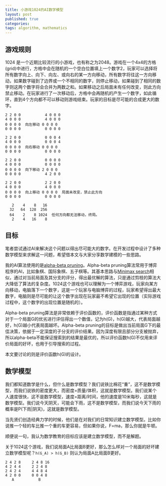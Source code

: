 ```yaml
---
title: 小游戏1024的AI数学模型
layout: post
published: true
categories: 
tags: algorithm, mathematics
---
```


## 游戏规则

1024 是一个近期比较流行的小游戏，也有称之为2048。游戏在一个4x4的方格(grid)中进行，方格中会在随机的一个空白位置填上一个数字2，玩家可以选择将所有数字向上、向下、向左、或向右的某一方向移动，所有数字将往这一方向移动，如果数字碰到了边界或一个不相同的数字，则停止移动，如果碰到了相同的数字则这两个数字将会合并为两数之和。如果移动之后局面未有任何改变，则此方向禁止移动。在玩家进行了一次移动后，方格中会再随机的产生一个数字，如此循环，直到4个方向都不可以移动则游戏结束。玩家的目标是尽可能的合成更大的数字。

```
2 2 0 0           4 0 0 0
4 0 0 0           4 0 0 0
0 0 0 0  向左移动 0 0 0 0
0 0 0 0           0 0 0 0

2 2 0 0           0 0 0 4
4 0 0 0           0 0 0 4
0 0 0 0  向右移动 0 0 0 0
0 0 0 0           0 0 0 0

2 2 0 0           0 0 0 0
4 0 0 0           0 0 0 0
0 0 0 0  向下移动 2 0 0 0
0 0 0 0           4 2 0 0

2 2 0 0           2 2 0 0
4 0 0 0           4 0 0 0
0 0 0 0  向上移动 0 0 0 0  局面未改变，禁止此方向
0 0 0 0           0 0 0 0

   2    4    8   16
  32   64  128  256
  64    2    8 1024  任何方向都无法移动，终局。
   2    4   16    8
```

## 目标

笔者尝试通过AI来解决这个问题以得出尽可能大的数字。在开发过程中设计了多种数学模型来求解这一问题，希望借本文与大家分享数学建模的一些思路。

我的AI算法使用的是[alpha-beta pruning](http://en.wikipedia.org/wiki/Alpha%E2%80%93beta_pruning)。Alpha-beta pruning算法常用于博弈程序的AI，比如象棋、国际象棋、五子棋等。其基本思路与[Minimax search](http://en.wikipedia.org/wiki/Minimax)相似，通过对当前局面及其分支的评分，得出最优解的算法，只是通过剪枝的算法大大降低了算法的复杂度。1024这个游戏也可以理解为一个博弈游戏，玩家向某方向移动，电脑落下一个数字，这是一个玩家与电脑博弈的过程，玩家希望得出最大数字，电脑则是尽可能的让这个数字出现在玩家最不希望它出现的位置（实际游戏过程中，这个数字的出现位置是随机的）。

Alpha-beta pruning算法是非常依赖于评价函数的，评价函数是指通过某种方式对于一个局面G的优劣进行评估得出一个数值，记为h(G)，h(G)越大，代表局面越好，h(G)越小代表局面越坏。Alpha-beta pruning的目标是做出当前局面G下的最佳决策，依据于一定深度的子分支的评价结果。因为深度有限且部分分支被抛弃，所以alpha-beta不能保证搜索到的结果是最优的，所以评价函数h(G)不仅用来评价局面的好坏，也用于引导搜索的过程。

本文要讨论的则是评价函数h(G)的设计。

## 数学模型

我们都知道数学是什么，但什么是数学模型？我们说铁比棉花“重”，这不是数学模型，而我们说铁的密度更大，而密度=质量/体积，这就是数学模型。我们说某个人速度很快，这不是数学模型，速度=距离/时间，他的速度是10米每秒，这就是数学模型。我们说今天阴天，可能会下雨，这不是数学模型，而我们说今天下雨的概率是P(下雨|阴天)，这就是数学模型。

当先贤们创造经典力学的时候，他们是在对我们的日常知识建立数学模型。比如你说推一个轻的车比推一个重的车更容易，但如果你说，F=ma，那么你就是牛顿。

顺便说一句，我认为数学教育的目标应该是建立数学模型，而不是解题。

关于1024这个游戏，我们说局面A比局面B更好，那么怎么样对一个局面的好坏建立数学模型呢？`h(G_A) > h(G_B)` 则认为局面A比局面B更好。

```
2 4 2 8     2 4 8 16
4 2 4 4     2 2 4 8
2 4 2 4     4 4 8 4
4 2 0 0     0 0 4 8
   A           B
```
